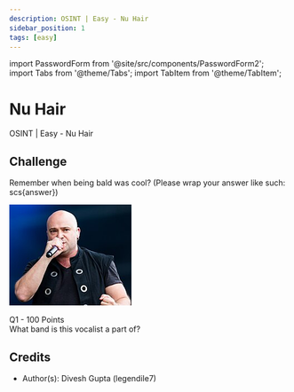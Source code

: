 ```yaml
---
description: OSINT | Easy - Nu Hair
sidebar_position: 1
tags: [easy]
---
```


import PasswordForm from '@site/src/components/PasswordForm2';
import Tabs from '@theme/Tabs';
import TabItem from '@theme/TabItem';

# Nu Hair

OSINT | Easy - Nu Hair

## Challenge

Remember when being bald was cool? (Please wrap your answer like such: scs\{answer\})

![Message](./assets/bald.jpg)

Q1 - 100 Points  
What band is this vocalist a part of?
<PasswordForm hash="9722f9b078824613c0546b4d45718b145acffd300e59cd774396ee01a7784c1f8524a6f8e4d48c065f25fee0375dbcf365ed5fde3de3d3110d2c073526e61c3b" algorithm="sha512" />

<!--
## Solution
<details>
    <summary>Solution Guide</summary>
    1. Reverse image search leads to wikipedia page: [David Draiman - Wikipedia](https://en.wikipedia.org/wiki/David_Draiman)
    2. You can also use ChatGPT Premium to input in the image
    3. <b>scs\{Disturbed\}</b>
</details>
-->

## Credits

- Author(s): Divesh Gupta (legendile7)

